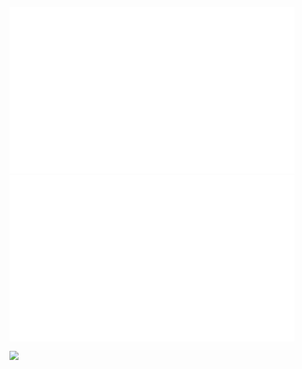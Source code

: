 ![](https://raw.githubusercontent.com/bearfm/github-stats/master/generated/overview.svg#gh-dark-mode-only)
![](https://raw.githubusercontent.com/bearfm/github-stats/master/generated/languages.svg#gh-dark-mode-only)

![](https://github-readme-stats.vercel.app/api?username=bearfm&show_icons=true&theme=tokyonight)
